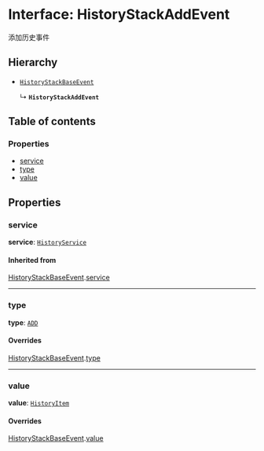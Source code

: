 # Interface: HistoryStackAddEvent

添加历史事件

## Hierarchy

* [`HistoryStackBaseEvent`](/en/auto-docs/fixed-layout-editor/interfaces/HistoryStackBaseEvent.md)

  ↳ **`HistoryStackAddEvent`**

## Table of contents

### Properties

* [service](/en/auto-docs/fixed-layout-editor/interfaces/HistoryStackAddEvent.md#service)
* [type](/en/auto-docs/fixed-layout-editor/interfaces/HistoryStackAddEvent.md#type)
* [value](/en/auto-docs/fixed-layout-editor/interfaces/HistoryStackAddEvent.md#value)

## Properties

### service

**service**: [`HistoryService`](/en/auto-docs/fixed-layout-editor/classes/HistoryService.md)

#### Inherited from

[HistoryStackBaseEvent](/en/auto-docs/fixed-layout-editor/interfaces/HistoryStackBaseEvent.md).[service](/en/auto-docs/fixed-layout-editor/interfaces/HistoryStackBaseEvent.md#service)

***

### type

**type**: [`ADD`](/en/auto-docs/fixed-layout-editor/enums/HistoryStackChangeType.md#add)

#### Overrides

[HistoryStackBaseEvent](/en/auto-docs/fixed-layout-editor/interfaces/HistoryStackBaseEvent.md).[type](/en/auto-docs/fixed-layout-editor/interfaces/HistoryStackBaseEvent.md#type)

***

### value

**value**: [`HistoryItem`](/en/auto-docs/fixed-layout-editor/interfaces/HistoryItem.md)

#### Overrides

[HistoryStackBaseEvent](/en/auto-docs/fixed-layout-editor/interfaces/HistoryStackBaseEvent.md).[value](/en/auto-docs/fixed-layout-editor/interfaces/HistoryStackBaseEvent.md#value)
